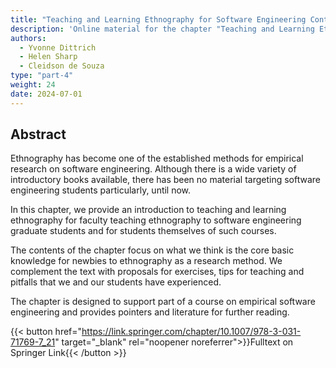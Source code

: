 ```yaml
---
title: "Teaching and Learning Ethnography for Software Engineering Contexts"
description: 'Online material for the chapter "Teaching and Learning Ethnography for Software Engineering Contexts"'
authors:
  - Yvonne Dittrich
  - Helen Sharp
  - Cleidson de Souza
type: "part-4"
weight: 24
date: 2024-07-01
---
```


## Abstract

Ethnography has become one of the established methods for empirical research on software engineering. Although there is a wide variety of introductory books available, there has been no material targeting software engineering students particularly, until now.

In this chapter, we provide an introduction to teaching and learning ethnography for faculty teaching ethnography to software engineering graduate students and for students themselves of such courses.

The contents of the chapter focus on what we think is the core basic knowledge for newbies to ethnography as a research method. We complement the text with proposals for exercises, tips for teaching and pitfalls that we and our students have experienced.

The chapter is designed to support part of a course on empirical software engineering and provides pointers and literature for further reading.

{{< button href="https://link.springer.com/chapter/10.1007/978-3-031-71769-7_21" target="_blank" rel="noopener noreferrer">}}Fulltext on Springer Link{{< /button >}}
